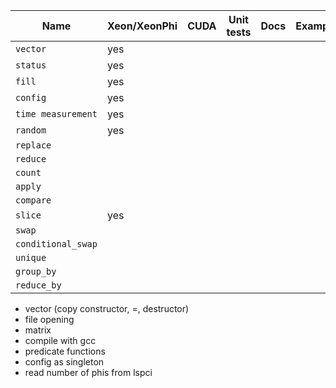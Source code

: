 |Name|Xeon/XeonPhi|CUDA|Unit tests|Docs|Examples|
|---|---|---|---|---|---|
|`vector`|yes|
|`status`|yes|
|`fill`|yes|
|`config`|yes|
|`time measurement`|yes|
|`random`|yes|
|`replace`|
|`reduce`|
|`count`|
|`apply`|
|`compare`|
|`slice`|yes|
|`swap`|
|`conditional_swap`|
|`unique`|
|`group_by`|
|`reduce_by`|

- vector (copy constructor, =, destructor)
- file opening
- matrix
- compile with gcc
- predicate functions
- config as singleton
- read number of phis from lspci
